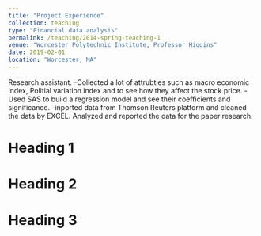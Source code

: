 ```yaml
---
title: "Project Experience"
collection: teaching
type: "Financial data analysis"
permalink: /teaching/2014-spring-teaching-1
venue: "Worcester Polytechnic Institute, Professor Higgins"
date: 2019-02-01
location: "Worcester, MA"
---
```

Research assistant. 
-Collected a lot of attrubties such as macro economic index, Politial variation index and to see how they affect the stock price. 
-Used SAS to build a regression model and see their coefficients and significance.
-inported data from Thomson Reuters platform and cleaned the data by EXCEL. Analyzed and reported the data for the paper research. 


Heading 1
======

Heading 2
======

Heading 3
======
